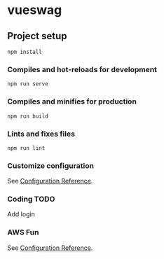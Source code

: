 # vueswag

## Project setup
```
npm install
``` 

### Compiles and hot-reloads for development
```
npm run serve
```

### Compiles and minifies for production
```
npm run build
``` 

### Lints and fixes files
```
npm run lint
```

### Customize configuration
See [Configuration Reference](https://cli.vuejs.org/config/).

### Coding TODO
Add login 


### AWS Fun
See [Configuration Reference](https://cli.vuejs.org/config/).
